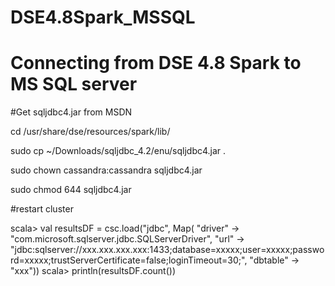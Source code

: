 # DSE4.8Spark_MSSQL
# Connecting from DSE 4.8 Spark to MS SQL server

#Get sqljdbc4.jar from MSDN

cd /usr/share/dse/resources/spark/lib/

sudo cp  ~/Downloads/sqljdbc_4.2/enu/sqljdbc4.jar .

sudo chown cassandra:cassandra sqljdbc4.jar 

sudo chmod 644 sqljdbc4.jar


#restart cluster

scala> val resultsDF = csc.load("jdbc", Map( "driver" -> "com.microsoft.sqlserver.jdbc.SQLServerDriver", "url" -> "jdbc:sqlserver://xxx.xxx.xxx.xxx:1433;database=xxxxx;user=xxxxx;password=xxxxx;trustServerCertificate=false;loginTimeout=30;", "dbtable" -> "xxx"))
scala> println(resultsDF.count())
